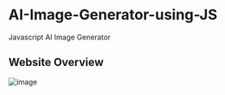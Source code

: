# AI-Image-Generator-using-JS
Javascript AI Image Generator

## Website Overview
![image](https://github.com/Kowshik-407/AI-Image-Generator-using-JS/assets/66817358/544af6ee-bc99-40d5-9112-191312046517)
